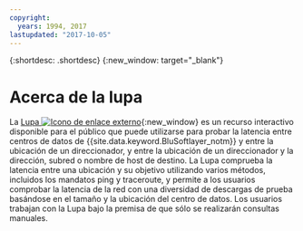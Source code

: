 ```yaml
---
copyright:
  years: 1994, 2017
lastupdated: "2017-10-05"
---
```


{:shortdesc: .shortdesc}
{:new_window: target="_blank"}

# Acerca de la lupa

La [Lupa ![Icono de enlace externo](../../icons/launch-glyph.svg "Icono de enlace externo")](http://lg.softlayer.com/){:new_window} es un recurso interactivo disponible para el público que puede utilizarse para probar la latencia entre centros de datos de {{site.data.keyword.BluSoftlayer_notm}} y entre la ubicación de un direccionador, y entre la ubicación de un direccionador y la dirección, subred o nombre de host de destino. La Lupa comprueba la latencia entre una ubicación y su objetivo utilizando varios métodos, incluidos los mandatos ping y traceroute, y permite a los usuarios comprobar la latencia de la red con una diversidad de descargas de prueba basándose en el tamaño y la ubicación del centro de datos. Los usuarios trabajan con la Lupa bajo la premisa de que sólo se realizarán consultas manuales.

